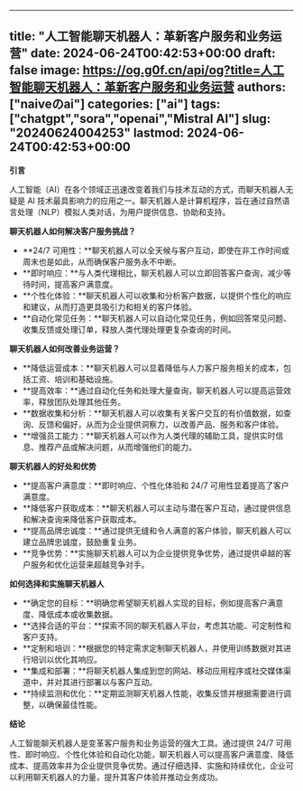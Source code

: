 
---
title: "人工智能聊天机器人：革新客户服务和业务运营"
date: 2024-06-24T00:42:53+00:00
draft: false
image: https://og.g0f.cn/api/og?title=人工智能聊天机器人：革新客户服务和业务运营
authors: ["naiveのai"]
categories: ["ai"]
tags: ["chatgpt","sora","openai","Mistral AI"]
slug: "20240624004253"
lastmod: 2024-06-24T00:42:53+00:00
---
**引言**

人工智能（AI）在各个领域正迅速改变着我们与技术互动的方式，而聊天机器人无疑是 AI 技术最具影响力的应用之一。聊天机器人是计算机程序，旨在通过自然语言处理（NLP）模拟人类对话，为用户提供信息、协助和支持。

**聊天机器人如何解决客户服务挑战？**

* **24/7 可用性：**聊天机器人可以全天候与客户互动，即使在非工作时间或周末也是如此，从而确保客户服务永不中断。
* **即时响应：**与人类代理相比，聊天机器人可以立即回答客户查询，减少等待时间，提高客户满意度。
* **个性化体验：**聊天机器人可以收集和分析客户数据，以提供个性化的响应和建议，从而打造更具吸引力和相关的客户体验。
* **自动化常见任务：**聊天机器人可以自动化常见任务，例如回答常见问题、收集反馈或处理订单，释放人类代理处理更复杂查询的时间。

**聊天机器人如何改善业务运营？**

* **降低运营成本：**聊天机器人可以显着降低与人力客户服务相关的成本，包括工资、培训和基础设施。
* **提高效率：**通过自动化任务和处理大量查询，聊天机器人可以提高运营效率，释放团队处理其他任务。
* **数据收集和分析：**聊天机器人可以收集有关客户交互的有价值数据，如查询、反馈和偏好，从而为企业提供洞察力，以改善产品、服务和客户体验。
* **增强员工能力：**聊天机器人可以作为人类代理的辅助工具，提供实时信息、推荐产品或解决问题，从而增强他们的能力。

**聊天机器人的好处和优势**

* **提高客户满意度：**即时响应、个性化体验和 24/7 可用性显着提高了客户满意度。
* **降低客户获取成本：**聊天机器人可以主动与潜在客户互动，通过提供信息和解决查询来降低客户获取成本。
* **提高品牌忠诚度：**通过提供无缝和令人满意的客户体验，聊天机器人可以建立品牌忠诚度，鼓励重复业务。
* **竞争优势：**实施聊天机器人可以为企业提供竞争优势，通过提供卓越的客户服务和优化运营来超越竞争对手。

**如何选择和实施聊天机器人**

* **确定您的目标：**明确您希望聊天机器人实现的目标，例如提高客户满意度、降低成本或收集数据。
* **选择合适的平台：**探索不同的聊天机器人平台，考虑其功能、可定制性和客户支持。
* **定制和培训：**根据您的特定需求定制聊天机器人，并使用训练数据对其进行培训以优化其响应。
* **集成和部署：**将聊天机器人集成到您的网站、移动应用程序或社交媒体渠道中，并对其进行部署以与客户互动。
* **持续监测和优化：**定期监测聊天机器人性能，收集反馈并根据需要进行调整，以确保最佳性能。

**结论**

人工智能聊天机器人是变革客户服务和业务运营的强大工具。通过提供 24/7 可用性、即时响应、个性化体验和自动化功能，聊天机器人可以提高客户满意度、降低成本、提高效率并为企业提供竞争优势。通过仔细选择、实施和持续优化，企业可以利用聊天机器人的力量，提升其客户体验并推动业务成功。